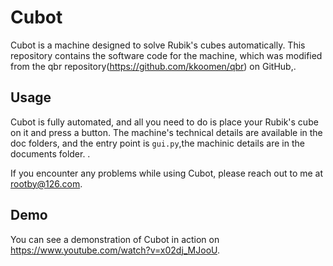 # Cubot

Cubot is a machine designed to solve Rubik's cubes automatically. This repository contains the software code for the machine, which was modified from the qbr repository(https://github.com/kkoomen/qbr) on GitHub,.

## Usage

Cubot is fully automated, and all you need to do is place your Rubik's cube on it and press a button. The machine's technical details are available in the doc folders, and the entry point is `gui.py`,the machinic details are in the documents folder.
.

If you encounter any problems while using Cubot, please reach out to me at rootby@126.com.

## Demo

You can see a demonstration of Cubot in action on https://www.youtube.com/watch?v=x02dj_MJooU.
